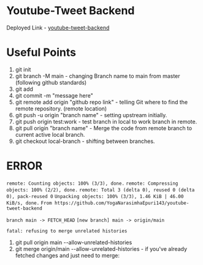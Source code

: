 # Youtube-Tweet Backend

Deployed Link - [youtube-tweet-backend]()

# Useful Points

1. git init
2. git branch -M main                       - changing Branch name to main from master (following github standards)
3. git add
4. git commit -m "message here"
5. git remote add origin "github repo link" - telling Git where to find the remote repository. (remote location)
6. git push -u origin "branch name"         - setting upstream initially.
7. git push origin test:work                - test branch in local to work branch in remote.
8. git pull origin "branch name"            - Merge the code from remote branch to current active local branch.
9. git checkout local-branch                - shifting between branches.

# ERROR

`remote: Counting objects: 100% (3/3), done.`
`remote: Compressing objects: 100% (2/2), done.`
`remote: Total 3 (delta 0), reused 0 (delta 0), pack-reused 0`
`Unpacking objects: 100% (3/3), 1.46 KiB | 46.00 KiB/s, done.`
`From https://github.com/YogaNarasimhaEpuri143/youtube-tweet-backend`

`branch main -> FETCH_HEAD`
`[new branch] main -> origin/main`

`fatal: refusing to merge unrelated histories`

1. git pull origin main --allow-unrelated-histories
2. git merge origin/main --allow-unrelated-histories - if you've already fetched changes and just need to merge:

